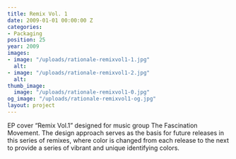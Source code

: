 ```yaml
---
title: Remix Vol. 1
date: 2009-01-01 00:00:00 Z
categories:
- Packaging
position: 25
year: 2009
images:
- image: "/uploads/rationale-remixvol1-1.jpg"
  alt: 
- image: "/uploads/rationale-remixvol1-2.jpg"
  alt: 
thumb_image:
  image: "/uploads/rationale-remixvol1-0.jpg"
og_image: "/uploads/rationale-remixvol1-og.jpg"
layout: project
---
```


EP cover “Remix Vol.1” designed for music group The Fascination Movement. The design approach serves as the basis for future releases in this series of remixes, where color is changed from each release to the next to provide a series of vibrant and unique identifying colors.